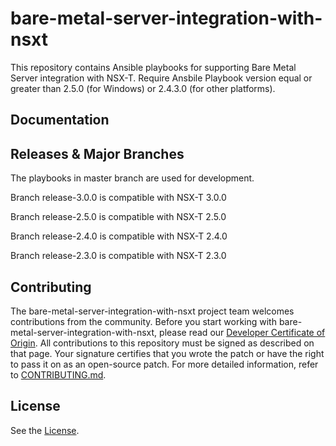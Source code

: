

# bare-metal-server-integration-with-nsxt
This repository contains Ansible playbooks for supporting Bare Metal Server integration with NSX-T.
Require Ansbile Playbook version equal or greater than 2.5.0 (for Windows) or 2.4.3.0 (for other platforms).

## Documentation

## Releases & Major Branches
The playbooks in master branch are used for development.

Branch release-3.0.0 is compatible with NSX-T 3.0.0

Branch release-2.5.0 is compatible with NSX-T 2.5.0

Branch release-2.4.0 is compatible with NSX-T 2.4.0

Branch release-2.3.0 is compatible with NSX-T 2.3.0

## Contributing

The bare-metal-server-integration-with-nsxt project team welcomes contributions from the community. Before you start working with bare-metal-server-integration-with-nsxt, please read our [Developer Certificate of Origin](https://cla.vmware.com/dco). All contributions to this repository must be signed as described on that page. Your signature certifies that you wrote the patch or have the right to pass it on as an open-source patch. For more detailed information, refer to [CONTRIBUTING.md](CONTRIBUTING.md).

## License
See the [License](LICENSE.txt).

